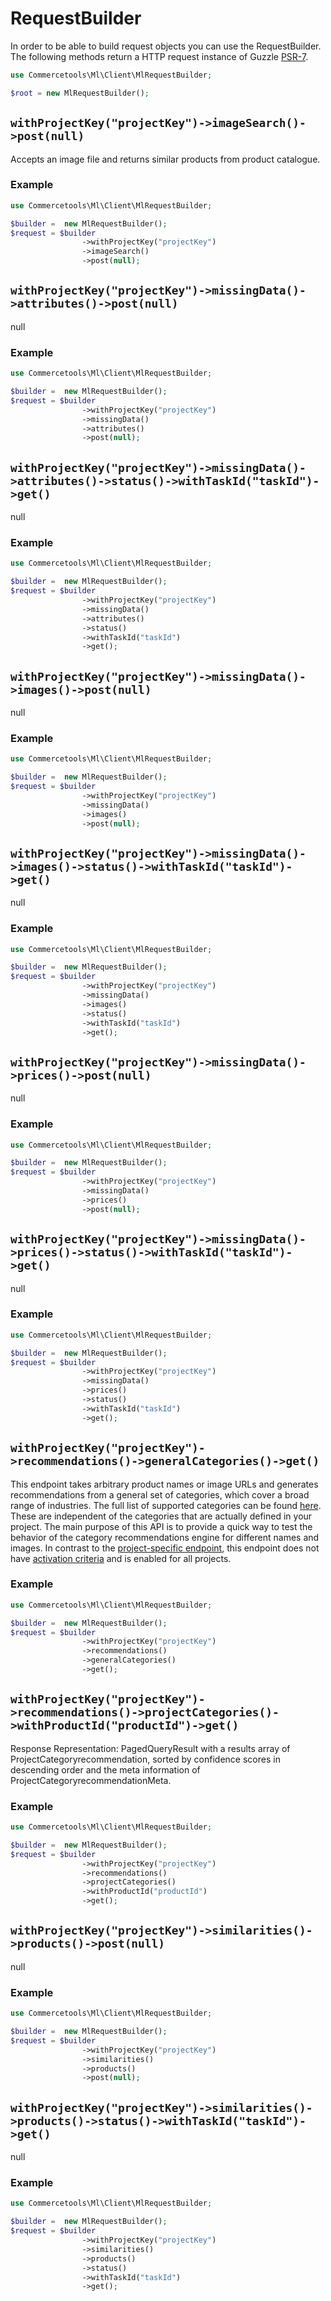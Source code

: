 # RequestBuilder

In order to be able to build request objects you can use the RequestBuilder. The following methods return a HTTP request instance of Guzzle [PSR-7](https://github.com/guzzle/psr7).

```php
use Commercetools\Ml\Client\MlRequestBuilder;

$root = new MlRequestBuilder();
```

## `withProjectKey("projectKey")->imageSearch()->post(null)`

Accepts an image file and returns similar products from product catalogue.


### Example
```php
use Commercetools\Ml\Client\MlRequestBuilder;

$builder =  new MlRequestBuilder();
$request = $builder
                ->withProjectKey("projectKey")
                ->imageSearch()
                ->post(null);
```
## `withProjectKey("projectKey")->missingData()->attributes()->post(null)`

null

### Example
```php
use Commercetools\Ml\Client\MlRequestBuilder;

$builder =  new MlRequestBuilder();
$request = $builder
                ->withProjectKey("projectKey")
                ->missingData()
                ->attributes()
                ->post(null);
```
## `withProjectKey("projectKey")->missingData()->attributes()->status()->withTaskId("taskId")->get()`

null

### Example
```php
use Commercetools\Ml\Client\MlRequestBuilder;

$builder =  new MlRequestBuilder();
$request = $builder
                ->withProjectKey("projectKey")
                ->missingData()
                ->attributes()
                ->status()
                ->withTaskId("taskId")
                ->get();
```
## `withProjectKey("projectKey")->missingData()->images()->post(null)`

null

### Example
```php
use Commercetools\Ml\Client\MlRequestBuilder;

$builder =  new MlRequestBuilder();
$request = $builder
                ->withProjectKey("projectKey")
                ->missingData()
                ->images()
                ->post(null);
```
## `withProjectKey("projectKey")->missingData()->images()->status()->withTaskId("taskId")->get()`

null

### Example
```php
use Commercetools\Ml\Client\MlRequestBuilder;

$builder =  new MlRequestBuilder();
$request = $builder
                ->withProjectKey("projectKey")
                ->missingData()
                ->images()
                ->status()
                ->withTaskId("taskId")
                ->get();
```
## `withProjectKey("projectKey")->missingData()->prices()->post(null)`

null

### Example
```php
use Commercetools\Ml\Client\MlRequestBuilder;

$builder =  new MlRequestBuilder();
$request = $builder
                ->withProjectKey("projectKey")
                ->missingData()
                ->prices()
                ->post(null);
```
## `withProjectKey("projectKey")->missingData()->prices()->status()->withTaskId("taskId")->get()`

null

### Example
```php
use Commercetools\Ml\Client\MlRequestBuilder;

$builder =  new MlRequestBuilder();
$request = $builder
                ->withProjectKey("projectKey")
                ->missingData()
                ->prices()
                ->status()
                ->withTaskId("taskId")
                ->get();
```
## `withProjectKey("projectKey")->recommendations()->generalCategories()->get()`

This endpoint takes arbitrary product names or image URLs and generates recommendations from a general set of categories, which cover a broad range of industries. The full list of supported categories can be found [here](https://docs.commercetools.com/category_recommendations_supported_categories.txt). These are independent of the categories that are actually defined in your project. The main  purpose of this API is to provide a quick way to test the behavior of the category recommendations engine for different names and images. In contrast to the [project-specific endpoint](https://docs.commercetools.com/http-api-projects-categoryrecommendations#project-specific-category-recommendations), this endpoint does not have [activation criteria](https://docs.commercetools.com/http-api-projects-categoryrecommendations#activating-the-api) and is enabled for all projects.


### Example
```php
use Commercetools\Ml\Client\MlRequestBuilder;

$builder =  new MlRequestBuilder();
$request = $builder
                ->withProjectKey("projectKey")
                ->recommendations()
                ->generalCategories()
                ->get();
```
## `withProjectKey("projectKey")->recommendations()->projectCategories()->withProductId("productId")->get()`

Response Representation: PagedQueryResult with a results array of ProjectCategoryrecommendation, sorted by confidence scores in descending order and the meta information of ProjectCategoryrecommendationMeta.


### Example
```php
use Commercetools\Ml\Client\MlRequestBuilder;

$builder =  new MlRequestBuilder();
$request = $builder
                ->withProjectKey("projectKey")
                ->recommendations()
                ->projectCategories()
                ->withProductId("productId")
                ->get();
```
## `withProjectKey("projectKey")->similarities()->products()->post(null)`

null

### Example
```php
use Commercetools\Ml\Client\MlRequestBuilder;

$builder =  new MlRequestBuilder();
$request = $builder
                ->withProjectKey("projectKey")
                ->similarities()
                ->products()
                ->post(null);
```
## `withProjectKey("projectKey")->similarities()->products()->status()->withTaskId("taskId")->get()`

null

### Example
```php
use Commercetools\Ml\Client\MlRequestBuilder;

$builder =  new MlRequestBuilder();
$request = $builder
                ->withProjectKey("projectKey")
                ->similarities()
                ->products()
                ->status()
                ->withTaskId("taskId")
                ->get();
```
